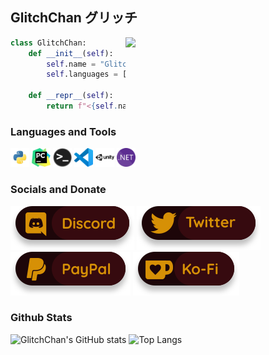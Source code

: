 [discord-badge]: ./assets/Discord.svg
[discord-link]: https://discord.gg/ZxbYHEh
[ko-fi-badge]: ./assets/Ko-Fi.svg
[ko-fi-link]: https://ko-fi.com/glitchychan
[paypal-badge]: ./assets/PayPal.svg
[paypal-link]: https://paypal.com/donate/?business=HMCB3XDGKF5G4
[twitter-badge]: ./assets/Twitter.svg
[twitter-link]: https://twitter.com/glitchychan

## GlitchChan グリッチ

<img align="right" width="320" src="https://lanyard-profile-readme.vercel.app/api/269567451199569920?theme=dark?borderRadius=20px?idleMessage=OwO%20Looks%20like%20I%20am%20not%20doing%20anything!">

```Python
class GlitchChan:
    def __init__(self):
        self.name = "GlitchChan"
        self.languages = ["Python", "JavaScript"]
    
    def __repr__(self):
        return f"<{self.name} who knows {self.languages}>"
``` 

### Languages and Tools
<code><img height="30" src="https://raw.githubusercontent.com/github/explore/80688e429a7d4ef2fca1e82350fe8e3517d3494d/topics/python/python.png"></code>
<code><img height="30" src="https://raw.githubusercontent.com/github/explore/d8574c7bce27faa27fb879bca56dfe351ee66efd/topics/pycharm/pycharm.png"></code>
<code><img height="30" src="https://raw.githubusercontent.com/github/explore/d92924b1d925bb134e308bd29c9de6c302ed3beb/topics/terminal/terminal.png"></code>
<code><img height="30" src="https://raw.githubusercontent.com/github/explore/bbd48b997e8d0bef63f676eca4da5e1f76487b56/topics/visual-studio-code/visual-studio-code.png"></code>
<code><img height="30" src="https://raw.githubusercontent.com/github/explore/80688e429a7d4ef2fca1e82350fe8e3517d3494d/topics/unity/unity.png"></code>
<code><img height="30" src="https://raw.githubusercontent.com/github/explore/93d8a67084f94b2a444e510199a6e7622e5b09a3/topics/dotnet/dotnet.png"></code>

### Socials and Donate
[![discord-badge]][discord-link] [![twitter-badge]][twitter-link] [![paypal-badge]][paypal-link] [![ko-fi-badge]][ko-fi-link]

### Github Stats
![GlitchChan's GitHub stats](https://github-readme-stats.vercel.app/api?username=glitchchan&show_icons=true&theme=radical)
![Top Langs](https://github-readme-stats.vercel.app/api/top-langs/?username=glitchchan&layout=compact&theme=radical)
